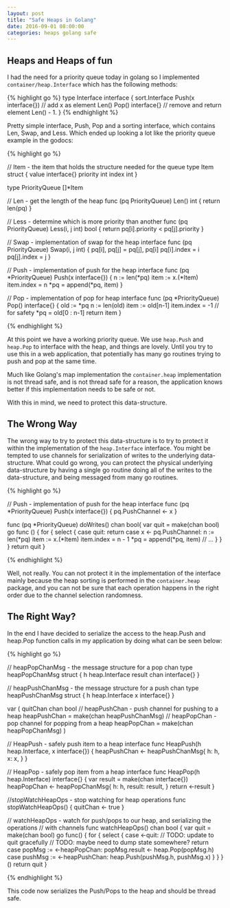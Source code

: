 ```yaml
---
layout: post
title: "Safe Heaps in Golang"
date: 2016-09-01 08:00:00
categories: heaps golang safe
---
```



## Heaps and Heaps of fun

I had the need for a priority queue today in golang so I implemented 
`container/heap.Interface` which has the following methods:

{% highlight go %}
type Interface interface {
	sort.Interface
	Push(x interface{}) // add x as element Len()
	Pop() interface{}   // remove and return element Len() - 1.
}
{% endhighlight %}

Pretty simple interface, Push, Pop and a sorting interface, which contains Len,
Swap, and Less. Which ended up looking a lot like the priority queue example in 
the godocs:

{% highlight go %}

// Item - the item that holds the structure needed for the queue
type Item struct {
	value interface{}
	priority int
	index int
}

type PriorityQueue []*Item

// Len - get the length of the heap
func (pq PriorityQueue) Len() int { return len(pq) }

// Less - determine which is more priority than another
func (pq PriorityQueue) Less(i, j int) bool {
	return pq[i].priority < pq[j].priority
}

// Swap - implementation of swap for the heap interface
func (pq PriorityQueue) Swap(i, j int) {
	pq[i], pq[j] = pq[j], pq[i]
	pq[i].index = i
	pq[j].index = j
}

// Push - implementation of push for the heap interface
func (pq *PriorityQueue) Push(x interface{}) {
	n := len(*pq)
	item := x.(*Item)
	item.index = n
	*pq = append(*pq, item)
}

// Pop - implementation of pop for heap interface
func (pq *PriorityQueue) Pop() interface{} {
	old := *pq
	n := len(old)
	item := old[n-1]
	item.index = -1 // for safety
	*pq = old[0 : n-1]
	return item
}

{% endhighlight %}

At this point we have a working priority queue. We use `heap.Push` and `heap.Pop`
to interface with the heap, and things are lovely. Until you try to use this in 
a web application, that potentially has many go routines trying to push and pop 
at the same time.

Much like Golang's map implementation the `container.heap` implementation is not
thread safe, and is not thread safe for a reason, the application knows better if 
this implementation needs to be safe or not.  

With this in mind, we need to protect this data-structure.

## The Wrong Way

The wrong way to try to protect this data-structure is to try to protect it within the 
implementation of the `heap.Interface` interface.  You might be tempted to use 
channels for serialization of writes to the underlying data-structure.  What
could go wrong, you can protect the physical underlying data-structure by having
a single go routine doing all of the writes to the data-structure, and being messaged from
many go routines.

{% highlight go %}

// Push - implementation of push for the heap interface
func (pq *PriorityQueue) Push(x interface{}) {
	pq.PushChannel <- x
}

func (pq \*PriorityQueue) doWrites() chan bool{
	var quit = make(chan bool)
	go func () {
		for {
			select {
			case quit:
				return
			case x <- pq.PushChannel:
				n := len(*pq)
				item := x.(*Item)
				item.index = n - 1
				*pq = append(*pq, item)
			// ...
			}
		}
	}
	return quit
}

{% endhighlight %}

Well, not really.  You can not protect it in the implementation of the interface
mainly because the heap sorting is performed in the `container.heap` package, and
you can not be sure that each operation happens in the right order due to the
channel selection randomness.


## The Right Way?

In the end I have decided to serialize the access to the heap.Push and heap.Pop
function calls in my application by doing what can be seen below:

{% highlight go %}

// heapPopChanMsg - the message structure for a pop chan
type heapPopChanMsg struct {
	h      heap.Interface
	result chan interface{}
}

// heapPushChanMsg - the message structure for a push chan
type heapPushChanMsg struct {
	h heap.Interface
	x interface{}
}

var (
	quitChan chan bool
	// heapPushChan - push channel for pushing to a heap
	heapPushChan = make(chan heapPushChanMsg)
	// heapPopChan - pop channel for popping from a heap
	heapPopChan = make(chan heapPopChanMsg)
)

// HeapPush - safely push item to a heap interface
func HeapPush(h heap.Interface, x interface{}) {
	heapPushChan <- heapPushChanMsg{
		h: h,
		x: x,
	}
}

// HeapPop - safely pop item from a heap interface
func HeapPop(h heap.Interface) interface{} {
	var result = make(chan interface{})
	heapPopChan <- heapPopChanMsg{
		h:      h,
		result: result,
	}
	return <-result
}

//stopWatchHeapOps - stop watching for heap operations
func stopWatchHeapOps() {
	quitChan <- true
}

// watchHeapOps - watch for push/pops to our heap, and serializing the operations
// with channels
func watchHeapOps() chan bool {
	var quit = make(chan bool)
	go func() {
		for {
			select {
			case <-quit:
				// TODO: update to quit gracefully
				// TODO: maybe need to dump state somewhere?
				return
			case popMsg := <-heapPopChan:
				popMsg.result <- heap.Pop(popMsg.h)
			case pushMsg := <-heapPushChan:
				heap.Push(pushMsg.h, pushMsg.x)
			}
		}
	}()
	return quit
}

{% endhighlight %}

This code now serializes the Push/Pops to the heap and should be thread safe.

